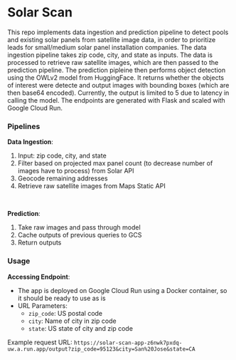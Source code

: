# Solar Scan
This repo implements data ingestion and prediction pipeline to detect pools and existing solar panels from satellite image data, in order to prioritize leads for small/medium solar panel installation companies. The data ingestion pipeline takes zip code, city, and state as inputs. The data is processed to retrieve raw satellite images, which are then passed to the prediction pipeline. The prediction pipleine then performs object detection using the OWLv2 model from HuggingFace. It returns whether the objects of interest were detecte and output images with bounding boxes (which are then base64 encoded). Currently, the output is limited to 5 due to latency in calling the model. The endpoints are generated with Flask and scaled with Google Cloud Run. 

### Pipelines
**Data Ingestion**: 
1. Input: zip code, city, and state
2. Filter based on projected max panel count (to decrease number of images have to process) from Solar API
3. Geocode remaining addresses
4. Retrieve raw satellite images from Maps Static API
<br>

**Prediction**:
1. Take raw images and pass through model
2. Cache outputs of previous queries to GCS
3. Return outputs

### Usage
**Accessing Endpoint**:
- The app is deployed on Google Cloud Run using a Docker container, so it should be ready to use as is 
- URL Parameters:
    - `zip_code`: US postal code
    - `city`: Name of city in zip code
    - `state`: US state of city and zip code

Example request URL: `https://solar-scan-app-z6nwk7pxdq-uw.a.run.app/output?zip_code=95123&city=San%20Jose&state=CA`

